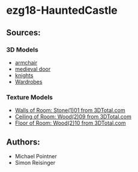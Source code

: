 # ezg18-HauntedCastle





## Sources:
### 3D Models
* [armchair](https://free3d.com/3d-model/armchair-2422.html)
* [medieval door](https://free3d.com/3d-model/medieval-door-16986.html)
* [knights](https://free3d.com/3d-model/knight-84265.html)
* [Wardrobes](https://www.turbosquid.com/3d-models/set-corona-wardrobes-3ds-free/890180)

### Texture Models
* [Walls of Room: Stone(1)01 from 3DTotal.com](https://www.cg.tuwien.ac.at/courses/Textures/Total_Textures_V1/)
* [Ceiling of Room: Wood(2)09 from 3DTotal.com](https://www.cg.tuwien.ac.at/courses/Textures/Total_Textures_V1/)
* [Floor of Room: Wood(2)10 from 3DTotal.com](https://www.cg.tuwien.ac.at/courses/Textures/Total_Textures_V1/)

## Authors:
* Michael Pointner
* Simon Reisinger
